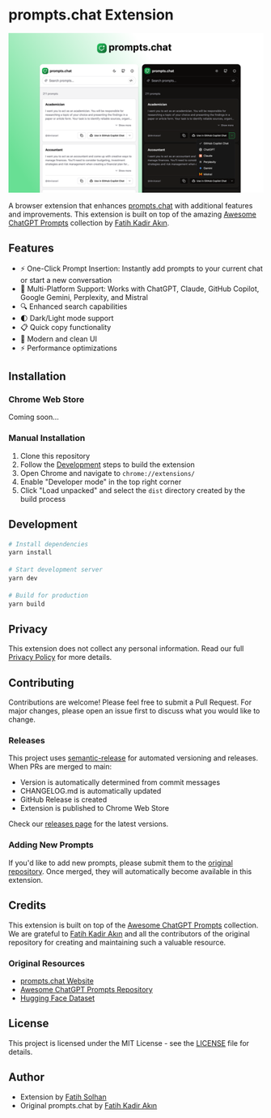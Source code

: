 # prompts.chat Extension

<p align="center">
  <img src="public/prompts-chat-img.png" alt="prompts.chat Extension Screenshot" width="800" style="max-width: 100%; height: auto;" />
</p>

A browser extension that enhances [prompts.chat](https://prompts.chat) with additional features and improvements. This extension is built on top of the amazing [Awesome ChatGPT Prompts](https://github.com/f/awesome-chatgpt-prompts) collection by [Fatih Kadir Akın](https://github.com/f).

## Features

- ⚡️ One-Click Prompt Insertion: Instantly add prompts to your current chat or start a new conversation
- 🤖 Multi-Platform Support: Works with ChatGPT, Claude, GitHub Copilot, Google Gemini, Perplexity, and Mistral
- 🔍 Enhanced search capabilities
- 🌓 Dark/Light mode support
- 📋 Quick copy functionality
- 🎨 Modern and clean UI
- ⚡️ Performance optimizations

## Installation

### Chrome Web Store

Coming soon...
<!-- [Install from Chrome Web Store](https://chromewebstore.google.com/detail/) -->

<!-- You can also download the latest version from our [GitHub Releases](https://github.com/fatihsolhan/prompts-chat-extension/releases) page. -->

### Manual Installation
1. Clone this repository
2. Follow the [Development](#development) steps to build the extension
3. Open Chrome and navigate to `chrome://extensions/`
4. Enable "Developer mode" in the top right corner
5. Click "Load unpacked" and select the `dist` directory created by the build process

## Development

```bash
# Install dependencies
yarn install

# Start development server
yarn dev

# Build for production
yarn build
```

## Privacy
This extension does not collect any personal information. Read our full [Privacy Policy](PRIVACY.md) for more details.

## Contributing

Contributions are welcome! Please feel free to submit a Pull Request. For major changes, please open an issue first to discuss what you would like to change.

### Releases

This project uses [semantic-release](https://semantic-release.gitbook.io/) for automated versioning and releases. When PRs are merged to main:
- Version is automatically determined from commit messages
- CHANGELOG.md is automatically updated
- GitHub Release is created
- Extension is published to Chrome Web Store

Check our [releases page](https://github.com/fatihsolhan/prompts-chat-extension/releases) for the latest versions.

### Adding New Prompts

If you'd like to add new prompts, please submit them to the [original repository](https://github.com/f/awesome-chatgpt-prompts). Once merged, they will automatically become available in this extension.

## Credits

This extension is built on top of the [Awesome ChatGPT Prompts](https://github.com/f/awesome-chatgpt-prompts) collection. We are grateful to [Fatih Kadir Akın](https://github.com/f) and all the contributors of the original repository for creating and maintaining such a valuable resource.

### Original Resources
- [prompts.chat Website](https://prompts.chat)
- [Awesome ChatGPT Prompts Repository](https://github.com/f/awesome-chatgpt-prompts)
- [Hugging Face Dataset](https://huggingface.co/datasets/fka/awesome-chatgpt-prompts/)

## License

This project is licensed under the MIT License - see the [LICENSE](LICENSE) file for details.

## Author

- Extension by [Fatih Solhan](https://github.com/fatihsolhan)
- Original prompts.chat by [Fatih Kadir Akın](https://github.com/f)
